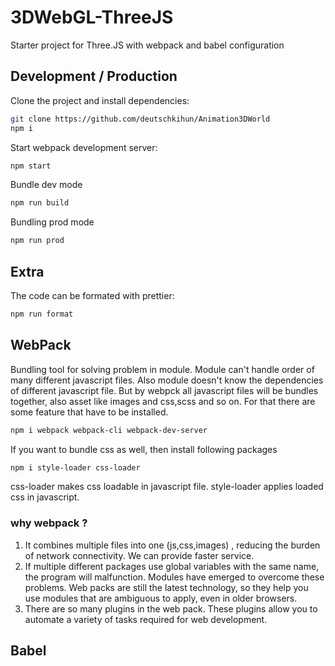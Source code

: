 # 3DWebGL-ThreeJS

Starter project for Three.JS with webpack and babel configuration 

## Development / Production

Clone the project and install dependencies:

```bash
git clone https://github.com/deutschkihun/Animation3DWorld
npm i
```

Start webpack development server:

```bash
npm start
```

Bundle dev mode 

```bash
npm run build
```

Bundling prod mode 

```bash
npm run prod
```

## Extra

The code can be formated with prettier:

```bash
npm run format
```

## WebPack

Bundling tool for solving problem in module. Module can't handle order of many different javascript files. Also module doesn't know the dependencies of different javascript file. But by webpck all javascript files will be bundles together, also asset like images and css,scss and so on. For that there are some feature that have to be installed. 

```bash
npm i webpack webpack-cli webpack-dev-server
```

If you want to bundle css as well, then install following packages 

```bash
npm i style-loader css-loader
```
css-loader makes css loadable in javascript file. style-loader applies loaded css in javascript. 

### why webpack ? 

1. It combines multiple files into one (js,css,images) , reducing the burden of network connectivity. We can provide faster service. 
2. If multiple different packages use global variables with the same name, the program will malfunction. Modules have emerged to overcome these problems. Web packs are still the latest technology, so they help you use modules that are ambiguous to apply, even in older browsers. 
3. There are so many plugins in the web pack. These plugins allow you to automate a variety of tasks required for web development.

## Babel 

